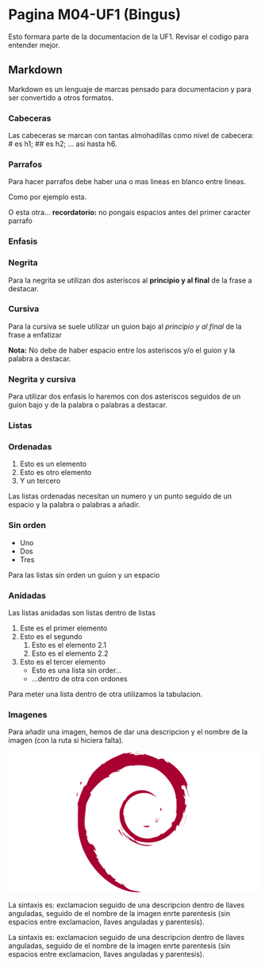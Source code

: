 # Pagina M04-UF1 (Bingus)

Esto formara parte de la documentacion de la UF1. Revisar el codigo para entender mejor.

## Markdown

Markdown es un lenguaje de marcas pensado para documentacion y para ser convertido a otros formatos.

### Cabeceras

Las cabeceras se marcan con tantas almohadillas como nivel de cabecera: # es h1; ## es h2; ... así hasta h6.

### Parrafos

Para hacer parrafos debe haber una o mas lineas en blanco entre lineas.

Como por ejemplo esta.


O esta otra... **recordatorio:** no pongais espacios antes del primer caracter parrafo

### Enfasis

### Negrita

Para la negrita se utilizan dos asteriscos al **principio y al final** de la frase a destacar.

### Cursiva

Para la cursiva se suele utilizar un guion bajo al _principio y al final_ de la frase a enfatizar

**Nota:** No debe de haber espacio entre los asteriscos y/o el guion y la palabra a destacar.

### Negrita y cursiva

Para utilizar dos enfasis lo haremos con dos asteriscos seguidos de un guion bajo y de la palabra o palabras a destacar.


### Listas

### Ordenadas

1. Esto es un elemento
2. Esto es otro elemento
3. Y un tercero

Las listas ordenadas necesitan un numero y un punto seguido de un espacio y la palabra o palabras a añadir.

### Sin orden

- Uno
- Dos
- Tres

Para las listas sin orden un guion y un espacio

### Anidadas

Las listas anidadas son listas dentro de listas

1. Este es el primer elemento
2. Esto es el segundo
	1. Esto es el elemento 2.1
	2. Esto es el elemento 2.2
3. Esto es el tercer elemento
	- Esto es una lista sin order...
	- ...dentro de otra con ordones

Para meter una lista dentro de otra utilizamos la tabulacion.

### Imagenes

Para añadir una imagen, hemos de dar una descripcion y el nombre de la imagen (con la ruta si hiciera falta).

![Debian](debian_logo.jpg)

La sintaxis es: exclamacion seguido de una descripcion dentro de llaves anguladas, seguido de el nombre de la imagen enrte parentesis (sin espacios entre exclamacion, llaves anguladas y parentesis).

La sintaxis es: exclamacion seguido de una descripcion dentro de llaves anguladas, seguido de el nombre de la imagen enrte parentesis (sin espacios entre exclamacion, llaves anguladas y parentesis).

